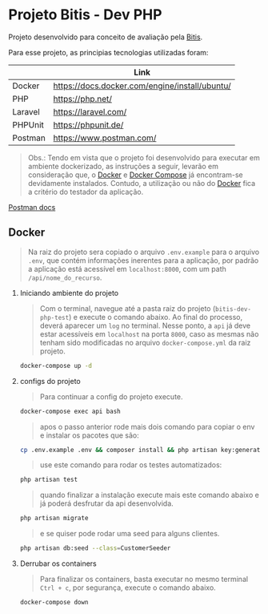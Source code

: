 # Projeto Bitis - Dev PHP

Projeto desenvolvido para conceito de avaliação pela [Bitis](https://www.bitis.com.br/).

Para esse projeto, as principias tecnologias utilizadas foram:

|         | Link                                             |
| ------- | ------------------------------------------------ |
| Docker  | <https://docs.docker.com/engine/install/ubuntu/> |
| PHP     | <https://php.net/>                               |
| Laravel | <https://laravel.com/>                           |
| PHPUnit | <https://phpunit.de/>                            |
| Postman | <https://www.postman.com/>                       |

> Obs.: Tendo em vista que o projeto foi desenvolvido para executar em ambiente dockerizado, as instruções a seguir, levarão em consideração que, o [Docker](https://docs.docker.com/engine/install/ubuntu/) e [Docker Compose](https://docs.docker.com/compose/install/) já encontram-se devidamente instalados.
> Contudo, a utilização ou não do [Docker](https://docs.docker.com/engine/install/ubuntu/) fica a critério do testador da aplicação.

[Postman docs](https://documenter.getpostman.com/view/8093065/TVYAg16D)

## Docker

> Na raiz do projeto sera copiado o arquivo `.env.example` para o arquivo `.env`, que contém informações inerentes para a aplicação, por padrão a aplicação está acessível em `localhost:8000`, com um path `/api/nome_do_recurso`.

1. Iniciando ambiente do projeto

    > Com o terminal, navegue até a pasta raiz do projeto (`bitis-dev-php-test`) e execute o comando abaixo. Ao final do processo, deverá aparecer um `log` no terminal. Nesse ponto, a `api` já deve estar acessíveis em `localhost` na porta `8000`, caso as mesmas não tenham sido modificadas no arquivo `docker-compose.yml` da raiz projeto.

    ```bash
    docker-compose up -d
    ```

2. configs do projeto

    > Para continuar a config do projeto execute.

    ```bash
    docker-compose exec api bash
    ```

    > apos o passo anterior rode mais dois comando para copiar o env e instalar os pacotes que são:

    ```bash
    cp .env.example .env && composer install && php artisan key:generate
    ```

    > use este comando para rodar os testes automatizados:

    ```bash
    php artisan test
    ```

    > quando finalizar a instalação execute mais este comando abaixo e já poderá desfrutar da api desenvolvida.

    ```bash
    php artisan migrate
    ```

    > e se quiser pode rodar uma seed para alguns clientes.

    ```bash
    php artisan db:seed --class=CustomerSeeder
    ```

3. Derrubar os containers

    > Para finalizar os containers, basta executar no mesmo terminal `Ctrl + c`, por segurança, execute o comando abaixo.

    ```bash
    docker-compose down
    ```

